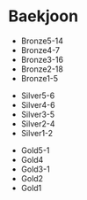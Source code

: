 # Baekjoon

</hr>

- Bronze5-14
- Bronze4-7
- Bronze3-16
- Bronze2-18
- Bronze1-5

</hr>

- Silver5-6
- Silver4-6
- Silver3-5
- Silver2-4
- Silver1-2

</hr>


- Gold5-1
- Gold4
- Gold3-1
- Gold2
- Gold1